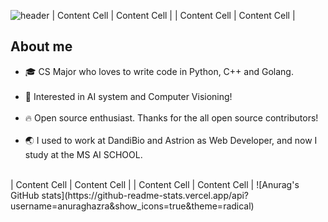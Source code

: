 ![header](https://capsule-render.vercel.app/api?type=waving&text=Hello%20I'm%TaeYoun(Jack)!&height=200&reversal=true&color=gradient&fontSize=40&fontAlignY=40)           | Content Cell  | Content Cell  |
| Content Cell  | Content Cell  |                                                                                
<h2>About me</h2>
  <ul>
    <li>🎓 CS Major who loves to write code in Python, C++ and Golang.<br></br></li>
    <li>📖 Interested in AI system and Computer Visioning!<br></br></li>
    <li>🔥 Open source enthusiast. Thanks for the all open source contributors!<br></br></li>
    <li>🌏 I used to work at DandiBio and Astrion as Web Developer, and now I study at the MS AI SCHOOL.<br></br></li>
  </ul>
| Content Cell  | Content Cell  |
| Content Cell  | Content Cell  |
  ![Anurag's GitHub stats](https://github-readme-stats.vercel.app/api?username=anuraghazra&show_icons=true&theme=radical)
<!---
kweont0211/kweont0211 is a ✨ special ✨ repository because its `README.md` (this file) appears on your GitHub profile.
You can click the Preview link to take a look at your changes.
--->
